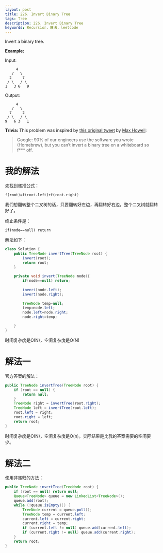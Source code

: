 ```yaml
---
layout: post
title: 226. Invert Binary Tree
tags: Tree
description: 226. Invert Binary Tree
keywords: Recursion，算法，leetcode
---
```


Invert a binary tree.

**Example:**

Input:

```
     4
   /   \
  2     7
 / \   / \
1   3 6   9
```

Output:

```
     4
   /   \
  7     2
 / \   / \
9   6 3   1
```

**Trivia:**
This problem was inspired by [this original tweet](https://twitter.com/mxcl/status/608682016205344768) by [Max Howell](https://twitter.com/mxcl):

> Google: 90% of our engineers use the software you wrote (Homebrew), but you can’t invert a binary tree on a whiteboard so f*** off.

# 我的解法

先找到递推公式：

```
f(root)=f(root.left)+f(root.right)
```

我们想翻转整个二叉树的话，只要翻转好左边，再翻转好右边，整个二叉树就翻转好了。

终止条件是：

```
if(node==null) return
```

解法如下：

```java
class Solution {
    public TreeNode invertTree(TreeNode root) {
        invert(root);
        return root;
    }
    
    private void invert(TreeNode node){
        if(node==null) return;
        
        invert(node.left);
        invert(node.right);
        
        TreeNode temp=null;
        temp=node.left;
        node.left=node.right;
        node.right=temp;

    }
}
```

时间复杂度是O(N)，空间复杂度是O(N)

# 解法一

官方答案的解法：

```java
public TreeNode invertTree(TreeNode root) {
    if (root == null) {
        return null;
    }
    TreeNode right = invertTree(root.right);
    TreeNode left = invertTree(root.left);
    root.left = right;
    root.right = left;
    return root;
}
```

时间复杂度是O(N)，空间复杂度是O(n)。实际结果是比我的答案需要的空间要少。

# 解法二

使用非递归的方法：

```java
public TreeNode invertTree(TreeNode root) {
    if (root == null) return null;
    Queue<TreeNode> queue = new LinkedList<TreeNode>();
    queue.add(root);
    while (!queue.isEmpty()) {
        TreeNode current = queue.poll();
        TreeNode temp = current.left;
        current.left = current.right;
        current.right = temp;
        if (current.left != null) queue.add(current.left);
        if (current.right != null) queue.add(current.right);
    }
    return root;
}
```